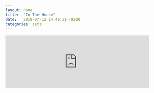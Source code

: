 ```yaml
---
layout: none
title:  "In The House"
date:   2018-07-12 14:49:11 -0300
categories: sets
---
```


<iframe width="90%" height="166" scrolling="no" frameborder="no" allow="autoplay" src="https://w.soundcloud.com/player/?url=https%3A//api.soundcloud.com/tracks/525651663&color=%23ff5500&auto_play=false&hide_related=false&show_comments=true&show_user=true&show_reposts=false&show_teaser=true"></iframe>